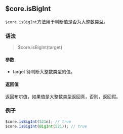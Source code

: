 ## $core.isBigInt

`$core.isBigInt`方法用于判断值是否为大整数类型。

### 语法

> $core.isBigInt(target)

#### 参数

- target 待判断大整数类型的值。

#### 返回值

返回布尔值，如果值是大整数类型返回真，否则，返回假。

### 例子

```javascript
$core.isBigInt(521n); // true
$core.isBigInt(BigInt(521)); // true
```
